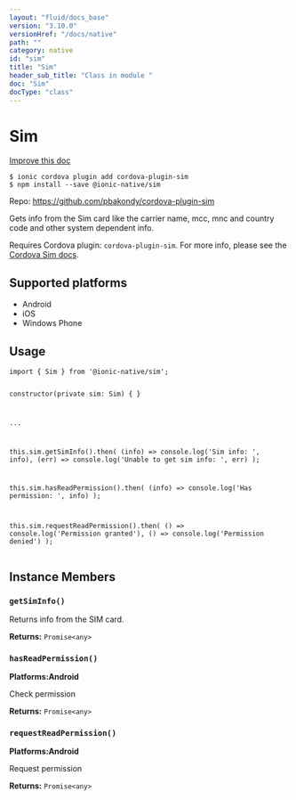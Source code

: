 ```yaml
---
layout: "fluid/docs_base"
version: "3.10.0"
versionHref: "/docs/native"
path: ""
category: native
id: "sim"
title: "Sim"
header_sub_title: "Class in module "
doc: "Sim"
docType: "class"
---
```


<h1 class="api-title">Sim</h1>

<a class="improve-v2-docs" href="http://github.com/driftyco/ionic-native/edit/master/src/@ionic-native/plugins/sim/index.ts#L1">
  Improve this doc
</a>






<pre><code class="nohighlight">$ ionic cordova plugin add cordova-plugin-sim
$ npm install --save @ionic-native/sim
</code></pre>
<p>Repo:
  <a href="https://github.com/pbakondy/cordova-plugin-sim">
    https://github.com/pbakondy/cordova-plugin-sim
  </a>
</p>


<p>Gets info from the Sim card like the carrier name, mcc, mnc and country code and other system dependent info.</p>
<p>Requires Cordova plugin: <code>cordova-plugin-sim</code>. For more info, please see the <a href="https://github.com/pbakondy/cordova-plugin-sim">Cordova Sim docs</a>.</p>




<h2>Supported platforms</h2>
<ul>
  <li>Android</li><li>iOS</li><li>Windows Phone</li>
</ul>






<h2>Usage</h2>
<pre><code class="lang-typescript">import { Sim } from &#39;@ionic-native/sim&#39;;


constructor(private sim: Sim) { }

...

this.sim.getSimInfo().then(
  (info) =&gt; console.log(&#39;Sim info: &#39;, info),
  (err) =&gt; console.log(&#39;Unable to get sim info: &#39;, err)
);

this.sim.hasReadPermission().then(
  (info) =&gt; console.log(&#39;Has permission: &#39;, info)
);

this.sim.requestReadPermission().then(
  () =&gt; console.log(&#39;Permission granted&#39;),
  () =&gt; console.log(&#39;Permission denied&#39;)
);
</code></pre>








<h2>Instance Members</h2>
<h3><a class="anchor" name="getSimInfo" href="#getSimInfo"></a><code>getSimInfo()</code></h3>


Returns info from the SIM card.


<div class="return-value" markdown="1">
  <i class="icon ion-arrow-return-left"></i>
  <b>Returns:</b> <code>Promise&lt;any&gt;</code> 
</div><h3><a class="anchor" name="hasReadPermission" href="#hasReadPermission"></a><code>hasReadPermission()</code></h3>



<p>
  <strong>Platforms:</strong><strong class="tag">Android</strong>&nbsp;</p>


Check permission


<div class="return-value" markdown="1">
  <i class="icon ion-arrow-return-left"></i>
  <b>Returns:</b> <code>Promise&lt;any&gt;</code> 
</div><h3><a class="anchor" name="requestReadPermission" href="#requestReadPermission"></a><code>requestReadPermission()</code></h3>



<p>
  <strong>Platforms:</strong><strong class="tag">Android</strong>&nbsp;</p>


Request permission


<div class="return-value" markdown="1">
  <i class="icon ion-arrow-return-left"></i>
  <b>Returns:</b> <code>Promise&lt;any&gt;</code> 
</div>





